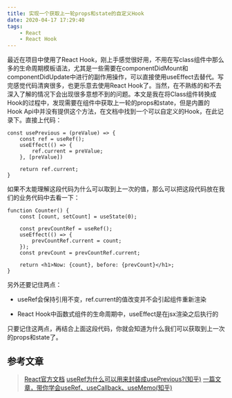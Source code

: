 ```yaml
---
title: 实现一个获取上一轮props和state的自定义Hook
date: 2020-04-17 17:29:40
tags:
    - React
    - React Hook
---
```

最近在项目中使用了React Hook，刚上手感觉很好用，不用在写class组件中那么多的生命周期模板语法，尤其是一些需要在componentDidMount和componentDidUpdate中进行的副作用操作，可以直接使用useEffect去替代。写完感觉代码清爽很多，也更乐意去使用React Hook了。当然，在不熟练的和不去深入了解的情况下会出现很多意想不到的问题。本文是我在将Class组件转换成Hook的过程中，发现需要在组件中获取上一轮的props和state，但是内置的Hook Api中并没有提供这个方法，在文档中找到一个可以自定义的Hook，在此记录下。直接上代码：
```
const usePrevious = (preValue) => {
    const ref = useRef();
    useEffect(() => {
        ref.current = preValue;
    }, [preValue])
    
    return ref.current;
}
```
如果不太能理解这段代码为什么可以取到上一次的值，那么可以把这段代码放在我们的业务代码中去看一下：
```
function Counter() {
    const [count, setCount] = useState(0);

    const prevCountRef = useRef();
    useEffect(() => {
        prevCountRef.current = count;
    });
    const prevCount = prevCountRef.current;

    return <h1>Now: {count}, before: {prevCount}</h1>;
}
```
另外还要记住两点：
* useRef会保持引用不变，ref.current的值改变并不会引起组件重新渲染
- React Hook中函数式组件的生命周期中，useEffect是在jsx渲染之后执行的

只要记住这两点，再结合上面这段代码，你就会知道为什么我们可以获取到上一次的props和state了。

## 参考文章
> [React官方文档](https://react.docschina.org/docs/hook-faq.html#how-to-get-the-previous-props-or-state)
> [useRef为什么可以用来封装成usePrevious?(知乎)](https://www.zhihu.com/question/346140951)
> [一篇文章，带你学会useRef、useCallback、useMemo(知乎)](https://zhuanlan.zhihu.com/p/117577458)